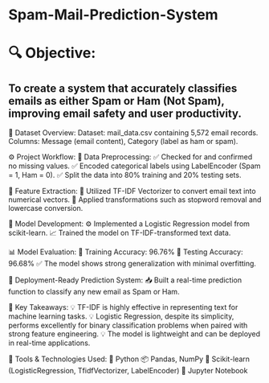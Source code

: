# Spam-Mail-Prediction-System
# 🔍 Objective:
## To create a system that accurately classifies emails as either Spam or Ham (Not Spam), improving email safety and user productivity.

📁 Dataset Overview:
Dataset: mail_data.csv containing 5,572 email records.
Columns: Message (email content), Category (label as ham or spam).

⚙️ Project Workflow:
🧹 Data Preprocessing:
✅ Checked for and confirmed no missing values.
✅ Encoded categorical labels using LabelEncoder (Spam = 1, Ham = 0).
✅ Split the data into 80% training and 20% testing sets.

🧠 Feature Extraction:
🧮 Utilized TF-IDF Vectorizer to convert email text into numerical vectors.
🧹 Applied transformations such as stopword removal and lowercase conversion.

🧪 Model Development:
⚙️ Implemented a Logistic Regression model from scikit-learn.
📈 Trained the model on TF-IDF-transformed text data.

📊 Model Evaluation:
🎯 Training Accuracy: 96.76%
🎯 Testing Accuracy: 96.68%
✅ The model shows strong generalization with minimal overfitting.

🚀 Deployment-Ready Prediction System:
📥 Built a real-time prediction function to classify any new email as Spam or Ham.

📌 Key Takeaways:
💡 TF-IDF is highly effective in representing text for machine learning tasks.
💡 Logistic Regression, despite its simplicity, performs excellently for binary classification problems when paired with strong feature engineering.
💡 The model is lightweight and can be deployed in real-time applications.

🧰 Tools & Technologies Used:
🐍 Python
📦 Pandas, NumPy
🔧 Scikit-learn (LogisticRegression, TfidfVectorizer, LabelEncoder)
🧪 Jupyter Notebook

